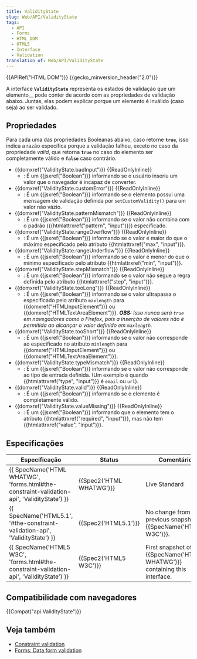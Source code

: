 ```yaml
---
title: ValidityState
slug: Web/API/ValidityState
tags:
  - API
  - Forms
  - HTML DOM
  - HTML5
  - Interface
  - Validation
translation_of: Web/API/ValidityState
---
```

{{APIRef("HTML DOM")}} {{gecko_minversion_header("2.0")}}

A interface **`ValidityState`** representa os estados de validação que um elemento\_\_
pode conter de acordo com as propriedades de validação abaixo. Juntas, elas podem explicar porque um elemento é inválido (caso seja) ao ser validado.

## Propriedades

Para cada uma das propriedades Booleanas abaixo, caso retorne **`true`**, isso indica a razão específica porque a validação falhou, exceto no caso da propriedade _valid_, que retorna **`true`** no caso do elemento ser completamente válido e **`false`** caso contrário.

- {{domxref("ValidityState.badInput")}} {{ReadOnlyInline}}
  - : É um {{jsxref("Boolean")}} informando se o usuário inseriu um valor que o navegador é incapaz de converter.
- {{domxref("ValidityState.customError")}} {{ReadOnlyInline}}
  - : É um {{jsxref("Boolean")}} informando se o elemento possui uma mensagem de validação definida por `setCustomValidity()` para um valor não vázio.
- {{domxref("ValidityState.patternMismatch")}} {{ReadOnlyInline}}
  - : É um {{jsxref("Boolean")}} informando se o valor não combina com o padrão ({{htmlattrxref("pattern", "input")}}) especificado.
- {{domxref("ValidityState.rangeOverflow")}} {{ReadOnlyInline}}
  - : É um {{jsxref("Boolean")}} informando se o valor é maior do que o máximo especificado pelo atributo {{htmlattrxref("max", "input")}}.
- {{domxref("ValidityState.rangeUnderflow")}} {{ReadOnlyInline}}
  - : É um {{jsxref("Boolean")}} informando se o valor é menor do que o mínimo especificado pelo atributo {{htmlattrxref("min", "input")}}.
- {{domxref("ValidityState.stepMismatch")}} {{ReadOnlyInline}}
  - : É um {{jsxref("Boolean")}} informando se o valor não segue a regra definida pelo atributo {{htmlattrxref("step", "input")}}.
- {{domxref("ValidityState.tooLong")}} {{ReadOnlyInline}}
  - : É um {{jsxref("Boolean")}} informando se o valor ultrapassa o especificado pelo atributo `maxlength` para {{domxref("HTMLInputElement")}} ou {{domxref("HTMLTextAreaElement")}}. _**OBS:** Isso nunca será `true` em navegadores como o Firefox, pois a inserção de valores não é permitida ao alcançar o valor definido em `maxlength`._
- {{domxref("ValidityState.tooShort")}} {{ReadOnlyInline}}
  - : É um {{jsxref("Boolean")}} informando se o valor não corresponde ao especificado no atributo `minlength` para {{domxref("HTMLInputElement")}} ou {{domxref("HTMLTextAreaElement")}}.
- {{domxref("ValidityState.typeMismatch")}} {{ReadOnlyInline}}
  - : É um {{jsxref("Boolean")}} informando se o valor não corresponde ao tipo de entrada definida. (Um exemplo é quando {{htmlattrxref("type", "input")}} é `email` ou `url`).
- {{domxref("ValidityState.valid")}} {{ReadOnlyInline}}
  - : É um {{jsxref("Boolean")}} informando se o elemento é completamente válido.
- {{domxref("ValidityState.valueMissing")}} {{ReadOnlyInline}}
  - : É um {{jsxref("Boolean")}} informando que o elemento tem o atributo {{htmlattrxref("required", "input")}}, mas não tem {{htmlattrxref("value", "input")}}.

## Especificações

| Especificação                                                                                                            | Status                           | Comentário                                                                        |
| ------------------------------------------------------------------------------------------------------------------------ | -------------------------------- | --------------------------------------------------------------------------------- |
| {{ SpecName('HTML WHATWG', 'forms.html#the-constraint-validation-api', 'ValidityState') }} | {{Spec2('HTML WHATWG')}} | Live Standard                                                                     |
| {{ SpecName('HTML5.1', '#the-constraint-validation-api', 'ValidityState') }}                     | {{Spec2('HTML5.1')}}     | No change from the previous snapshot {{SpecName('HTML5 W3C')}}.            |
| {{ SpecName('HTML5 W3C', 'forms.html#the-constraint-validation-api', 'ValidityState') }}     | {{Spec2('HTML5 W3C')}}     | First snapshot of {{SpecName('HTML WHATWG')}} containing this interface. |

## Compatibilidade com navegadores

{{Compat("api.ValidityState")}}

## Veja também

- [Constraint validation](/pt-BR/docs/Web/Guide/HTML/HTML5/Constraint_validation)
- [Forms: Data form validation](/pt-BR/docs/Web/Guide/HTML/Forms/Data_form_validation)
